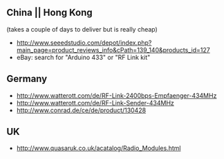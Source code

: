 ## China || Hong Kong ##
(takes a couple of days to deliver but is really cheap)
  * http://www.seeedstudio.com/depot/index.php?main_page=product_reviews_info&cPath=139_140&products_id=127
  * eBay: search for "Arduino 433" or "RF Link kit"

## Germany ##
  * http://www.watterott.com/de/RF-Link-2400bps-Empfaenger-434MHz
  * http://www.watterott.com/de/RF-Link-Sender-434MHz
  * http://www.conrad.de/ce/de/product/130428

## UK ##
  * http://www.quasaruk.co.uk/acatalog/Radio_Modules.html